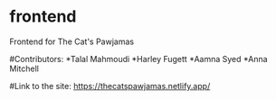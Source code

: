 # frontend
Frontend for The Cat's Pawjamas

#Contributors:
  *Talal Mahmoudi
  *Harley Fugett
  *Aamna Syed
  *Anna Mitchell
  
#Link to the site: https://thecatspawjamas.netlify.app/
  
